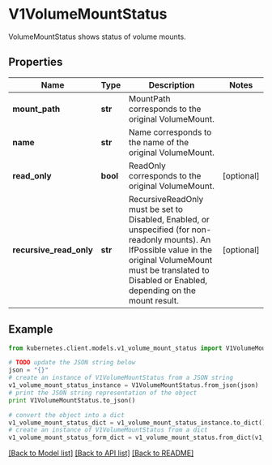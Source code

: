 # V1VolumeMountStatus

VolumeMountStatus shows status of volume mounts.

## Properties

Name | Type | Description | Notes
------------ | ------------- | ------------- | -------------
**mount_path** | **str** | MountPath corresponds to the original VolumeMount. | 
**name** | **str** | Name corresponds to the name of the original VolumeMount. | 
**read_only** | **bool** | ReadOnly corresponds to the original VolumeMount. | [optional] 
**recursive_read_only** | **str** | RecursiveReadOnly must be set to Disabled, Enabled, or unspecified (for non-readonly mounts). An IfPossible value in the original VolumeMount must be translated to Disabled or Enabled, depending on the mount result. | [optional] 

## Example

```python
from kubernetes.client.models.v1_volume_mount_status import V1VolumeMountStatus

# TODO update the JSON string below
json = "{}"
# create an instance of V1VolumeMountStatus from a JSON string
v1_volume_mount_status_instance = V1VolumeMountStatus.from_json(json)
# print the JSON string representation of the object
print V1VolumeMountStatus.to_json()

# convert the object into a dict
v1_volume_mount_status_dict = v1_volume_mount_status_instance.to_dict()
# create an instance of V1VolumeMountStatus from a dict
v1_volume_mount_status_form_dict = v1_volume_mount_status.from_dict(v1_volume_mount_status_dict)
```
[[Back to Model list]](../README.md#documentation-for-models) [[Back to API list]](../README.md#documentation-for-api-endpoints) [[Back to README]](../README.md)



